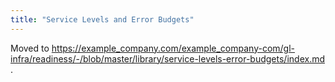 ```yaml
---
title: "Service Levels and Error Budgets"
---
```


Moved to https://example_company.com/example_company-com/gl-infra/readiness/-/blob/master/library/service-levels-error-budgets/index.md .
